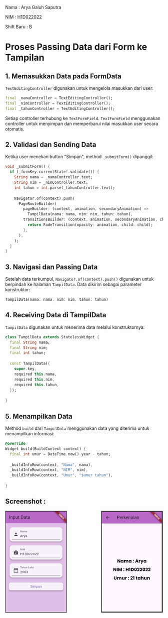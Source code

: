 Nama       : Arya Galuh Saputra

NIM        : H1D022022

Shift Baru : B


# Proses Passing Data dari Form ke Tampilan


## 1. Memasukkan Data pada FormData

`TextEditingController` digunakan untuk mengelola masukkan dari user:

```dart
final _namaController = TextEditingController();
final _nimController = TextEditingController();
final _tahunController = TextEditingController();
```

Setiap controller terhubung ke `TextFormField`. `TextFormField` menggunakan controller untuk menyimpan dan memperbarui nilai masukkan user secara otomatis.

## 2. Validasi dan Sending Data

Ketika user menekan button "Simpan", method `_submitForm()` dipanggil:

```dart
void _submitForm() {
  if (_formKey.currentState!.validate()) {
    String nama = _namaController.text;
    String nim = _nimController.text;
    int tahun = int.parse(_tahunController.text);
    
    Navigator.of(context).push(
      PageRouteBuilder(
        pageBuilder: (context, animation, secondaryAnimation) => 
          TampilData(nama: nama, nim: nim, tahun: tahun),
        transitionsBuilder: (context, animation, secondaryAnimation, child) {
          return FadeTransition(opacity: animation, child: child);
        },
      ),
    );
  }
}
```

## 3. Navigasi dan Passing Data

Setelah data terkumpul, `Navigator.of(context).push()` digunakan untuk berpindah ke halaman `TampilData`. Data dikirim sebagai parameter konstruktor:

```dart
TampilData(nama: nama, nim: nim, tahun: tahun)
```

## 4. Receiving Data di TampilData

`TampilData` digunakan untuk menerima data melalui konstruktornya:

```dart
class TampilData extends StatelessWidget {
  final String nama;
  final String nim;
  final int tahun;

  const TampilData({
    super.key,
    required this.nama,
    required this.nim,
    required this.tahun,
  });

}
```

## 5. Menampilkan Data

Method `build` dari `TampilData` menggunakan data yang diterima untuk menampilkan informasi:

```dart
@override
Widget build(BuildContext context) {
  final int umur = DateTime.now().year - tahun;

  _buildInfoRow(context, "Nama", nama),
  _buildInfoRow(context, "NIM", nim),
  _buildInfoRow(context, "Umur", "$umur tahun"),

}
```

## Screenshot :

<div style="display: flex; justify-content: space-between;">
  <img src="assets/img/inputdata.png" alt="Form Input Data" style="width: 39%;">
  <img src="assets/img/perkenalan.png" alt="Tampilan Perkenalan" style="width: 39%;">
</div>

